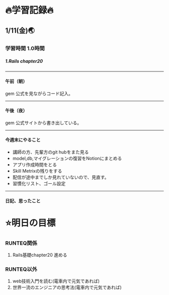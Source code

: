 # 🔥学習記録🔥
## 1/11(金)🌏
### 学習時間 1.0時間
##### 1.Rails chapter20　

***
#### 午前（朝）
gem 公式を見ながらコード記入。


***
#### 午後（夜）
gem 公式サイトから書き出している。

***
#### 今週末にやること
- 講師の方、先輩方のgit hubをまた見る
- model,db,マイグレーションの復習をNotionにまとめる
- アプリ作成時間をとる
- Skill Metrixの残りをする
- 配信が途中までしか見れていないので、見直す。
- 習慣化リスト、ゴール設定

***
#### 日記、思ったこと



# ⭐️明日の目標
### RUNTEQ関係
1. Rails基礎chapter20  進める

### RUNTEQ以外
1. web技術入門を読む(電車内で元気であれば)
2. 世界一流のエンジニアの思考法(電車内で元気であれば)

